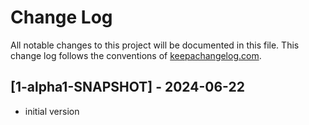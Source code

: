 # Change Log
All notable changes to this project will be documented in this file. This change log follows the conventions of [keepachangelog.com](http://keepachangelog.com/).

## [1-alpha1-SNAPSHOT] - 2024-06-22
- initial version
